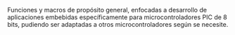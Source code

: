 Funciones y macros de propósito general, enfocadas a desarrollo de aplicaciones embebidas específicamente para microcontroladores PIC de 8 bits, pudiendo ser adaptadas a otros microcontroladores según se necesite.